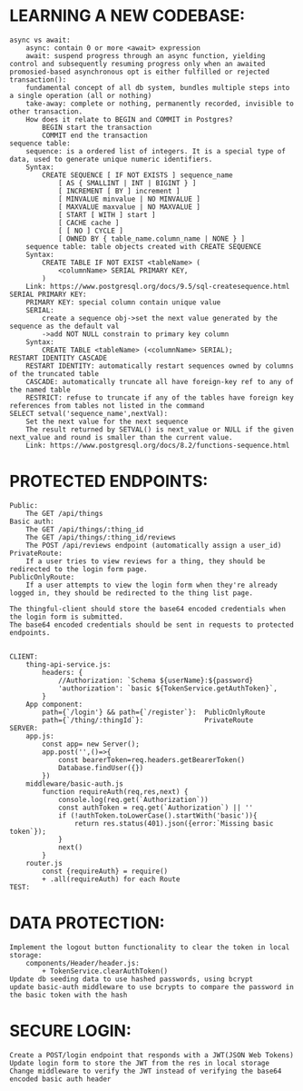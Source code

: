 # LEARNING A NEW CODEBASE:
    async vs await:
        async: contain 0 or more <await> expression
        await: suspend progress through an async function, yielding control and subsequently resuming progress only when an awaited promosied-based asynchronous opt is either fulfilled or rejected
    transaction():
        fundamental concept of all db system, bundles multiple steps into a single operation (all or nothing)
        take-away: complete or nothing, permanently recorded, invisible to other transaction.
        How does it relate to BEGIN and COMMIT in Postgres?
            BEGIN start the transaction
            COMMIT end the transaction
    sequence table:
        sequence: is a ordered list of integers. It is a special type of data, used to generate unique numeric identifiers. 
        Syntax:
            CREATE SEQUENCE [ IF NOT EXISTS ] sequence_name
                [ AS { SMALLINT | INT | BIGINT } ]
                [ INCREMENT [ BY ] increment ]
                [ MINVALUE minvalue | NO MINVALUE ] 
                [ MAXVALUE maxvalue | NO MAXVALUE ]
                [ START [ WITH ] start ] 
                [ CACHE cache ] 
                [ [ NO ] CYCLE ]
                [ OWNED BY { table_name.column_name | NONE } ]
        sequence table: table objects created with CREATE SEQUENCE
        Syntax: 
            CREATE TABLE IF NOT EXIST <tableName> (
                <columnName> SERIAL PRIMARY KEY,
            )
        Link: https://www.postgresql.org/docs/9.5/sql-createsequence.html 
    SERIAL PRIMARY KEY:
        PRIMARY KEY: special column contain unique value
        SERIAL: 
            create a sequence obj->set the next value generated by the sequence as the default val
            ->add NOT NULL constrain to primary key column
        Syntax:
            CREATE TABLE <tableName> (<columnName> SERIAL);
    RESTART IDENTITY CASCADE
        RESTART IDENTITY: automatically restart sequences owned by columns of the truncated table
        CASCADE: automatically truncate all have foreign-key ref to any of the named table
        RESTRICT: refuse to truncate if any of the tables have foreign key references from tables not listed in the command
    SELECT setval('sequence_name',nextVal):
        Set the next value for the next sequence
        The result returned by SETVAL() is next_value or NULL if the given next_value and round is smaller than the current value.
        Link: https://www.postgresql.org/docs/8.2/functions-sequence.html 

# PROTECTED ENDPOINTS:
    Public:
        The GET /api/things 
    Basic auth:
        The GET /api/things/:thing_id 
        The GET /api/things/:thing_id/reviews 
        The POST /api/reviews endpoint (automatically assign a user_id)
    PrivateRoute:
        If a user tries to view reviews for a thing, they should be redirected to the login form page.
    PublicOnlyRoute:
        If a user attempts to view the login form when they're already logged in, they should be redirected to the thing list page.

    The thingful-client should store the base64 encoded credentials when the login form is submitted.
    The base64 encoded credentials should be sent in requests to protected endpoints.
    

    CLIENT:
        thing-api-service.js: 
            headers: {
                //Authorization: `Schema ${userName}:${password}
                'authorization': `basic ${TokenService.getAuthToken}`,
            }
        App component:
            path={`/login'} && path={`/register`}:  PublicOnlyRoute
            path={`/thing/:thingId`}:               PrivateRoute
    SERVER:
        app.js:
            const app= new Server();
            app.post('',()=>{
                const bearerToken=req.headers.getBearerToken()
                Database.findUser({})
            })
        middleware/basic-auth.js
            function requireAuth(req,res,next) {
                console.log(req.get(`Authorization`))
                const authToken = req.get(`Authorization`) || ''
                if (!authToken.toLowerCase().startWith('basic')){
                    return res.status(401).json({error:`Missing basic token`});
                }
                next()
            }
        router.js
            const {requireAuth} = require()
            + .all(requireAuth) for each Route
    TEST:

# DATA PROTECTION:
    Implement the logout button functionality to clear the token in local storage:
        components/Header/header.js:
            + TokenService.clearAuthToken()
    Update db seeding data to use hashed passwords, using bcrypt
    update basic-auth middleware to use bcrypts to compare the password in the basic token with the hash

# SECURE LOGIN:
    Create a POST/login endpoint that responds with a JWT(JSON Web Tokens)
    Update login form to store the JWT from the res in local storage 
    Change middleware to verify the JWT instead of verifying the base64 encoded basic auth header
